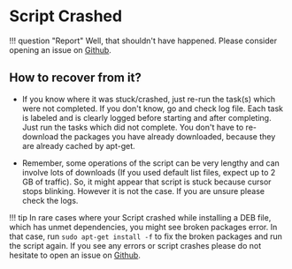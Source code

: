 # Script Crashed

!!! question "Report"
    Well, that shouldn't have happened. Please consider opening an issue on [Github](https://github.com/tprasadtp/ubuntu-post-install/issues/new).

## How to recover from it?

- If you know where it was stuck/crashed, just re-run the task(s) which were not completed. If you don't know, go and check log file. Each task is labeled and is clearly logged before starting and after completing. Just run the tasks which did not complete. You don't have to re-download the packages you have already downloaded, because they are already cached by apt-get.

- Remember, some operations of the script can be very lengthy and can involve lots of downloads (If you used default list files, expect up to 2 GB of traffic). So, it might appear that script is stuck because cursor stops blinking. However it is not the case. If you are unsure please check the logs.


!!! tip
    In rare cases where your Script crashed while installing a DEB file, which has unmet dependencies, you might see broken packages error. In that case, run `sudo apt-get install -f` to fix the broken packages and run the script again. If you see any errors or script crashes please do not hesitate to open an issue on [Github](https://github.com/tprasadtp/ubuntu-post-install/issues/new).
